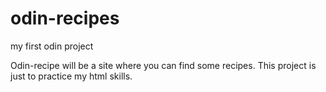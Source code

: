 # odin-recipes
my first odin project

Odin-recipe will be a site where you can find some recipes.
This project is just to practice my html skills.
